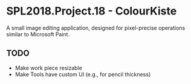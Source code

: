 # SPL2018.Project.18 - ColourKiste

A small image editing application, designed for pixel-precise operations similar to Microsoft Paint.

## TODO

- Make work piece resizable
- Make Tools have custom UI (e.g., for pencil thickness)
